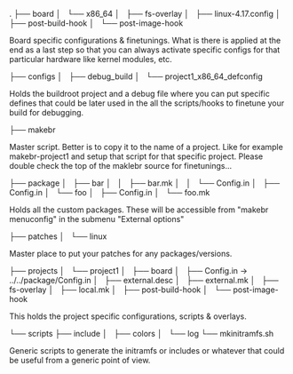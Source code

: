 .
├── board
│   └── x86_64
│       ├── fs-overlay
│       ├── linux-4.17.config
│       ├── post-build-hook
│       └── post-image-hook

Board specific configurations & finetunings. What is there is applied at the
end as a last step so that you can always activate specific configs for that
particular hardware like kernel modules, etc.

├── configs
│   ├── debug_build
│   └── project1_x86_64_defconfig

Holds the buildroot project and a debug file where you can put specific
defines that could be later used in the all the scripts/hooks to finetune
your build for debugging.

├── makebr

Master script. Better is to copy it to the name of a project. Like for
example makebr-project1 and setup that script for that specific project.
Please double check the top of the maklebr source for finetunings...

├── package
│   ├── bar
│   │   ├── bar.mk
│   │   └── Config.in
│   ├── Config.in
│   └── foo
│       ├── Config.in
│       └── foo.mk

Holds all the custom packages. These will be accessible from
"makebr menuconfig" in the submenu "External options"

├── patches
│   └── linux

Master place to put your patches for any packages/versions.

├── projects
│   └── project1
│       ├── board
│       ├── Config.in -> ../../package/Config.in
│       ├── external.desc
│       ├── external.mk
│       ├── fs-overlay
│       ├── local.mk
│       ├── post-build-hook
│       └── post-image-hook

This holds the project specific configurations, scripts & overlays.

└── scripts
    ├── include
    │   ├── colors
    │   └── log
    └── mkinitramfs.sh

Generic scripts to generate the initramfs or includes or whatever that could
be useful from a generic point of view.
